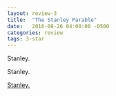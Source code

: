 ```yaml
---
layout: review-3
title:  "The Stanley Parable"
date:   2016-08-26 04:00:00 -0500
categories: review
tags: 3-star
---
```


Stanley.

Stanley.

<a href="https://www.youtube.com/watch?v=AZ-IcS7mRSk"> Stanley. </a>
